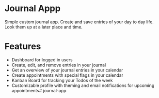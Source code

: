 # Journal Appp

Simple custom journal app. Create and save entries of your day to day life. Look them up at a later place and time.

# Features

- Dashboard for logged in users
- Create, edit, and remove entries in your journal
- Get an overview of your journal entries in your calendar
- Create appointments with special flags in your calendar
- Kanban Board for tracking your Todos of the week
- Customizable profile with theming and email notifications for upcoming appointments# journal-app
